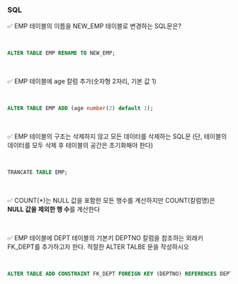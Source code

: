### SQL

✅ EMP 테이블의 이름을 NEW_EMP 테이블로 변경하는 SQL문은?

</br>

```sql
ALTER TABLE EMP RENAME TO NEW_EMP;
```
</br>

✅ EMP 테이블에 age 칼럼 추가(숫자형 2자리, 기본 값 1)


</br>


```sql
ALTER TABLE EMP ADD (age number(2) default 1);
```

</br>

✅ EMP 테이블의 구조는 삭제하지 않고 모든 데이터를 삭제하는 SQL문 (단, 테이블의 데이터를 모두 삭제 후 테이블의 공간은 초기화해야 한다)

</br>

```sql
TRANCATE TABLE EMP;
```

</br>

✅ COUNT(*)는 NULL 값을 포함한 모든 행수를 계산하지만 COUNT(칼럼명)은 **NULL 값을 제외한 행 수**를 계산한다

</br>

✅ EMP 테이블에 DEPT 테이블의 기본키 DEPTNO 칼럼을 참조하는 외래키 FK_DEPT를 추가하고자 한다. 적절한 ALTER TALBE 문을 작성하시오

</br>

```sql
ALTER TABLE ADD CONSTRAINT FK_DEPT FOREIGN KEY (DEPTNO) REFERENCES DEPT(DPETNO);
```

</br>